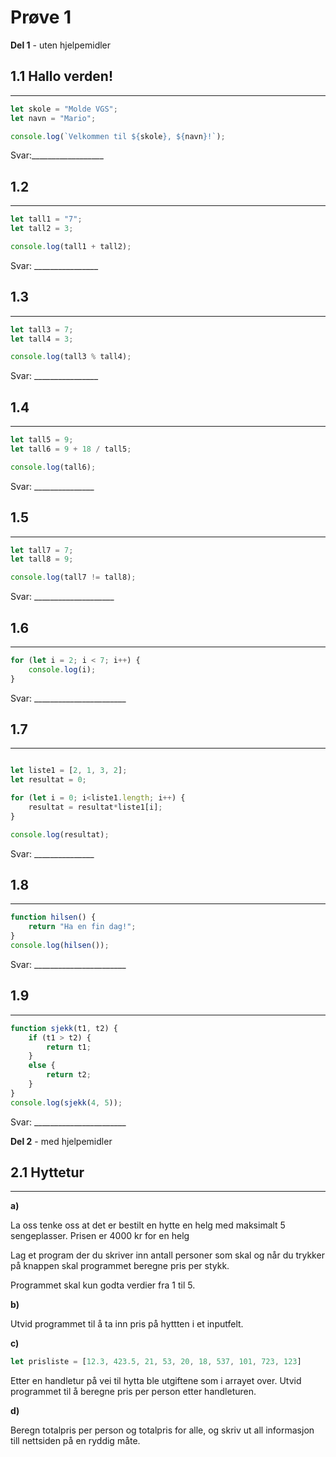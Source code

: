 # Prøve 1

**Del 1** - uten hjelpemidler

## 1.1 Hallo verden!

---
```javascript
let skole = "Molde VGS";
let navn = "Mario";

console.log(`Velkommen til ${skole}, ${navn}!`);
```
Svar:__________________


## 1.2

---
```javascript
let tall1 = "7";
let tall2 = 3;

console.log(tall1 + tall2);
```

Svar: ________________

## 1.3

---
```javascript
let tall3 = 7;
let tall4 = 3;

console.log(tall3 % tall4);
```
Svar: ________________

## 1.4

---


```javascript
let tall5 = 9;
let tall6 = 9 + 18 / tall5;

console.log(tall6);
```
Svar: _______________


## 1.5

---
```javascript
let tall7 = 7;
let tall8 = 9;

console.log(tall7 != tall8);
```
Svar: ____________________

## 1.6

---
```javascript
for (let i = 2; i < 7; i++) {
    console.log(i);
}
```

Svar: _______________________


## 1.7
---
```javascript

let liste1 = [2, 1, 3, 2];
let resultat = 0;

for (let i = 0; i<liste1.length; i++) {
    resultat = resultat*liste1[i];
}

console.log(resultat);

```
Svar: _______________


## 1.8

---
```javascript
function hilsen() {
    return "Ha en fin dag!";
}
console.log(hilsen());
```

Svar: _______________________

## 1.9

---
```javascript
function sjekk(t1, t2) {
    if (t1 > t2) {
        return t1;
    }
    else {
        return t2;
    }
}
console.log(sjekk(4, 5));
```

Svar: _______________________


**Del 2** - med hjelpemidler
## 2.1 Hyttetur

---
**a)**

La oss tenke oss at det er bestilt en hytte en helg med maksimalt 5 sengeplasser.
Prisen er 4000 kr for en helg

Lag et program der du skriver inn antall personer som skal og når du trykker på knappen skal programmet beregne pris per stykk.

Programmet skal kun godta verdier fra 1 til 5.


**b)** 

Utvid programmet til å ta inn pris på hyttten i et inputfelt.


**c)**

```javascript
let prisliste = [12.3, 423.5, 21, 53, 20, 18, 537, 101, 723, 123]
```

Etter en handletur på vei til hytta ble utgiftene som i arrayet over. 
Utvid programmet til å beregne pris per person etter handleturen.


**d)** 

Beregn totalpris per person og totalpris for alle, og skriv ut all informasjon till nettsiden på en ryddig måte.